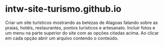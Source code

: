 # intw-site-turismo.github.io 
Criar um site turísticos mostrando as belezas de Alagoas falando sobre as praias, hotéis, restaurantes, pontos turísticos e artesanato. Incluir fotos e um menu na parte superior do site com as opções citadas acima. Ao clicar em cada opção abrir um arquivo contendo o conteúdo.
